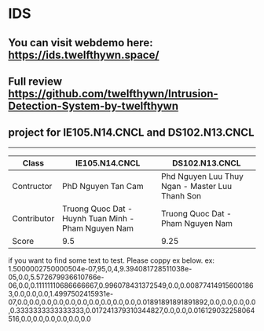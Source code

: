 # IDS
## You can visit webdemo here: https://ids.twelfthywn.space/
## Full review https://github.com/twelfthywn/Intrusion-Detection-System-by-twelfthywn
## project for IE105.N14.CNCL and DS102.N13.CNCL
-----------------------------------
|Class|IE105.N14.CNCL|DS102.N13.CNCL|
|---|----|----|
|Contructor|PhD Nguyen Tan Cam|Phd Nguyen Luu Thuy Ngan - Master Luu Thanh Son|
|Contributor|Truong Quoc Dat - Huynh Tuan Minh - Pham Nguyen Nam| Truong Quoc Dat - Pham Nguyen Nam|
|Score|9.5|9.25|

if you want to find some text to test. Please coppy ex below.
ex: 1.5000002750000504e-07,95,0,4,9.394081728511038e-05,0.0,5.572679936610766e-06,0.0,0.11111110686666667,0.996078431372549,0.0,0.008774149156001863,0.0,0.0,0.0,1.4997502415931e-07,0.0,0.0,0.0,0.0,0.0,0.0,0.0,0.0,0.0,0.0,0.01891891891891892,0.0,0.0,0.0,0.0,0.3333333333333333,0.017241379310344827,0.0,0.0,0.016129032258064516,0.0,0.0,0.0,0.0,0.0,0.0
